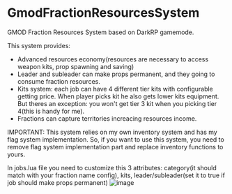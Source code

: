 # GmodFractionResourcesSystem
 GMOD Fraction Resources System based on DarkRP gamemode. 
 
 This system provides:
 - Advanced resources economy(resources are necessary to access weapon kits, prop spawning and saving)
 - Leader and subleader can make props permanent, and they going to consume fraction resources.
 - Kits system: each job can have 4 different tier kits with configurable getting price. When player picks kit he also gets lower kits equipment. But theres an exception: you won't get tier 3 kit when you picking tier 4(this is handy for me).
 - Fractions can capture territories increacing resources income.
 
IMPORTANT: This system relies on my own inventory system and has my flag system implementation. So, if you want to use this system, you need to remove flag system implementation part and replace inventory functions to yours. 
 
 In jobs.lua file you need to customize this 3 attributes: category(it should match with your fraction name config), kits, leader/subleader(set it to true if job should make props permanent)
 ![image](https://user-images.githubusercontent.com/24423216/131673590-2e41da1a-bcf7-458d-a74f-793b1d116367.png)

